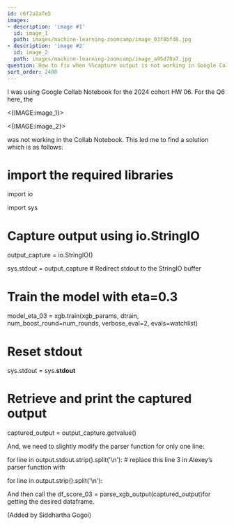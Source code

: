 ```yaml
---
id: c6f2a2afe5
images:
- description: 'image #1'
  id: image_1
  path: images/machine-learning-zoomcamp/image_03f8bfd8.jpg
- description: 'image #2'
  id: image_2
  path: images/machine-learning-zoomcamp/image_a95d78a7.jpg
question: How to fix when %%capture output is not working in Google Collab Notebook
sort_order: 2400
---
```


I was using Google Collab Notebook for the 2024 cohort HW 06. For the Q6 here, the

<{IMAGE:image_1}>

<{IMAGE:image_2}>

was not working in the Collab Notebook. This led me to find a solution which is as follows:

# import the required libraries

import io

import sys

# Capture output using io.StringIO

output_capture = io.StringIO()

sys.stdout = output_capture  # Redirect stdout to the StringIO buffer

# Train the model with eta=0.3

model_eta_03 = xgb.train(xgb_params, dtrain, num_boost_round=num_rounds, verbose_eval=2, evals=watchlist)

# Reset stdout

sys.stdout = sys.__stdout__

# Retrieve and print the captured output

captured_output = output_capture.getvalue()

And, we need to slightly modify the parser function for only one line:

for line in output.stdout.strip().split('\n'):    # replace this line 3 in Alexey’s parser function with

for line in output.strip().split('\n'):

And  then call the df_score_03 = parse_xgb_output(captured_output)for getting the desired dataframe.

(Added by Siddhartha Gogoi)


